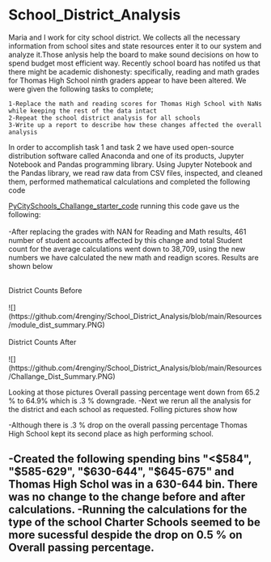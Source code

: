 # School_District_Analysis



Maria and I work for city school district. We collects all the necessary information from school sites and state resources enter it to our system and analyze it.Those anlysis help the board to make sound decisions on how to spend budget most efficient way.
Recently school board has notifed us that there might be academic dishonesty: specifically, reading and math grades for Thomas High School ninth graders appear to have been altered. We were given the following tasks to complete;

	1-Replace the math and reading scores for Thomas High School with NaNs while keeping the rest of the data intact
	2-Repeat the school district analysis for all schools
	3-Write up a report to describe how these changes affected the overall analysis
	

In order to accomplish task 1 and task 2 we have used open-source distribution software called Anaconda and one of its products, Jupyter Notebook and Pandas programming library. 
Using Jupyter Notebook and the Pandas library, we read raw data from CSV files, inspected, and cleaned them, performed mathematical calculations and completed the following code

[PyCitySchools_Challange_starter_code](https://github.com/4renginy/School_District_Analysis/blob/main/PyCitySchools_Challenge_starter_code.ipynb) running this code gave us the following:<br>
<br>
-After replacing the grades with NAN for Reading and Math results, 461 number of student accounts affected by this change and total Student count for the average calculations 	went down to 38,709, using the new numbers we have calculated the new math and readign scores. Results are shown below<br>

<br>
	District Counts Before<br>
    <br>
    ![](https://github.com/4renginy/School_District_Analysis/blob/main/Resources/module_dist_summary.PNG)<br>
    <br>
    District Counts After<br>
	<br>
    ![](https://github.com/4renginy/School_District_Analysis/blob/main/Resources/Challange_Dist_Summary.PNG)
	
Looking at those pictures Overall passing percentage went down from 65.2 % to 64.9% which is .3 % downgrade.
-Next we rerun all the analysis for the district and each school as requested. Folling pictures show how 
	
-Although there is .3 % drop on the overall passing percentage Thomas High School kept its second place as high performing school.

-Created the following spending bins
"<$584", "$585-629", "$630-644", "$645-675" and Thomas High Schol was in a 630-644 bin. There was no change to the change before and after calculations.
-Running the calculations for the type of the school 
Charter Schools seemed to be more sucessful despide the drop on 0.5 % on Overall passing percentage.
-
 
